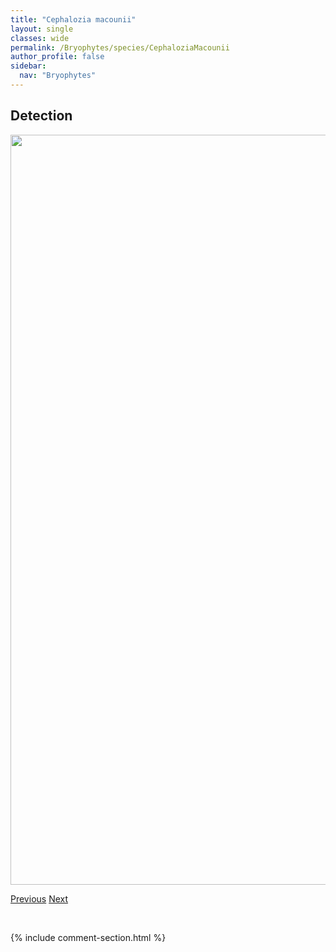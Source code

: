 ```yaml
---
title: "Cephalozia macounii"
layout: single
classes: wide
permalink: /Bryophytes/species/CephaloziaMacounii
author_profile: false
sidebar:
  nav: "Bryophytes"
---
```


<h2>Detection</h2>

<a href="https://drive.google.com/uc?export=view&id=1ZvRZ27KhLQ1_v6BsYA--4Kl44d-UWtMV">
<img src="https://drive.google.com/uc?export=view&id=1ZvRZ27KhLQ1_v6BsYA--4Kl44d-UWtMV" height = "1200" width = "800">
</a>


<a href="/DevelopmentWebsite/Bryophytes/species/CephaloziaLoitlesbergeri" class="pagination--pager" title="Cephalozia loitlesbergeri">Previous</a> <a href="/DevelopmentWebsite/Bryophytes/species/CephaloziaMacrostachya" class="pagination--pager" title="Cephalozia macrostachya">Next</a>

<p>&nbsp;</p>

{% include comment-section.html %}
